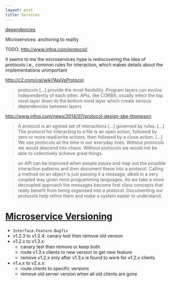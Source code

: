 ```yaml
---
layout: post
title: Services
---
```


[dependencies ][yosefkdep]

Microservices: anchoring to reality

TODO: http://www.infoq.com/protocol/

it seems to me the microservices hype is rediscovering the idea of protocols
i.e., common rules for interaction,  which makes details about the implementations unimportant

http://c2.com/cgi/wiki?ApiVsProtocol

> protocols [...] provide the most flexibility. Program layers can evolve
> independently of each other. APIs, like CORBA, usually infect the top most
> layer down to the bottom most layer which create serious dependencies between
> layers

http://www.infoq.com/news/2014/07/protocol-design-sbe-thompson

> A protocol is an agreed set of interactions [...] governed by rules.
> [...] The protocol for interacting to a file is an open action, followed by
> zero or more read/write actions, then followed by a close action.
> [...] We use protocols all the time in our everyday lives. Without protocols
> we would descend into chaos. Without protocols we would not be able to
> collectively achieve great things. 

> an API can be improved when people pause and map out the possible interaction
> patterns and then document these into a protocol. Calling a method on an
> object is just passing it a message, albeit in a very coupled way given most
> programming languages. As we take a more decoupled approach the messages
> become first class concepts that really benefit from being organised into
> a protocol. Documenting our protocols help refine them and make a system
> easier to understand.

[Microservice Versioning][versioning]
=====================================

* `Interface.Feature.Bugfix`
* v1.2.3 to v1.2.4: canary test then remove old version
* v1.2.x to v1.3.x:
  * canary test then remove or keep both
  * route v1.3.x clients to new version to get new feature
  * remove v1.2.x only after v1.3.x is found to work for v1.2.x clients
* v1.x.x to v2.x.x:
  * route clients to specific versions
  * remove old server version when all old clients are gone

[yosefkdep]: http://yosefk.com/blog/redundancy-vs-dependencies-which-is-worse.html
[versioning]: http://www.slideshare.net/adriancockcroft/microservices-workshop-craft-conference/156

